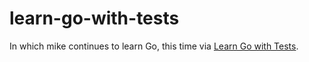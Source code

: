 # learn-go-with-tests

In which mike continues to learn Go, this time via [Learn Go with Tests](https://quii.gitbook.io/learn-go-with-tests/).
